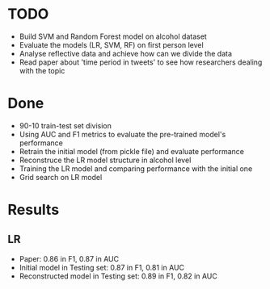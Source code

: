 # TODO
- Build SVM and Random Forest model on alcohol dataset
- Evaluate the models (LR, SVM, RF) on first person level
- Analyse reflective data and achieve how can we divide the data
- Read paper about 'time period in tweets' to see how researchers dealing with the topic


# Done
- 90-10 train-test set division
- Using AUC and F1 metrics to evaluate the pre-trained model's performance
- Retrain the initial model (from pickle file) and evaluate performance
- Reconstruce the LR model structure in alcohol level 
- Training the LR model and comparing performance with the initial one
- Grid search on LR model

# Results
## LR
- Paper: 0.86 in F1, 0.87 in AUC
- Initial model in Testing set:  0.87 in F1, 0.81 in AUC
- Reconstructed model in Testing set:  0.89 in F1, 0.82 in AUC
